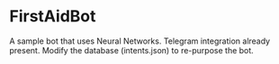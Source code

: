 # FirstAidBot
A sample bot that uses Neural Networks. Telegram integration already present. Modify the database (intents.json) to re-purpose the bot.
